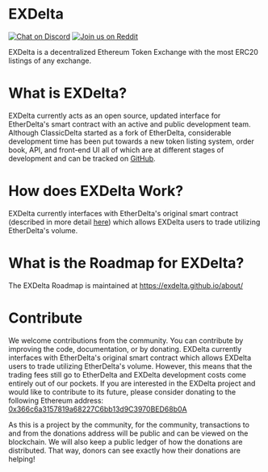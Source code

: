 # EXDelta
[![Chat on Discord](https://img.shields.io/badge/chat-on%20discord-7289da.svg)](https://discord.gg/JqsD2)
[![Join us on Reddit](https://img.shields.io/badge/reddit-ClassicDelta-red.svg)](https://www.reddit.com/r/ClassicDelta/)

EXDelta is a decentralized Ethereum Token Exchange with the most ERC20 listings of any exchange.


# What is EXDelta?
EXDelta currently acts as an open source, updated interface for EtherDelta's smart contract with an active and public development team. Although ClassicDelta started as a fork of EtherDelta, considerable development time has been put towards a new token listing system, order book, API, and front-end UI all of which are at different stages of development and can be tracked on [GitHub](https://github.com/exDelta/). 


# How does EXDelta Work?
EXDelta currently interfaces with EtherDelta's original smart contract (described in more detail [here](https://www.reddit.com/r/EtherDelta/comments/6kdiyl/smart_contract_overview/)) which allows EXDelta users to trade utilizing EtherDelta's volume.


# What is the Roadmap for EXDelta?
The EXDelta Roadmap is maintained at https://exdelta.github.io/about/


# Contribute
We welcome contributions from the community. You can contribute by improving the code, documentation, or by donating. 
EXDelta currently interfaces with EtherDelta's original smart contract which allows EXDelta users to trade utilizing EtherDelta's volume. However, this means that the trading fees still go to EtherDelta and EXDelta development costs come entirely out of our pockets. If you are interested in the EXDelta project and would like to contribute to its future, please consider donating to the following Ethereum address: <a href="https://etherscan.io/address/0x366c6a3157819a68227C6bb13d9C3970BED68b0A">0x366c6a3157819a68227C6bb13d9C3970BED68b0A</a>

As this is a project by the community, for the community, transactions to and from the donations address will be public and can be viewed on the blockchain. We will also keep a public ledger of how the donations are distributed. That way, donors can see exactly how their donations are helping!
